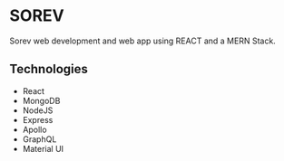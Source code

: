 # SOREV

Sorev web development and web app using REACT and a MERN Stack. 

## Technologies

* React
* MongoDB
* NodeJS
* Express
* Apollo
* GraphQL
* Material UI

